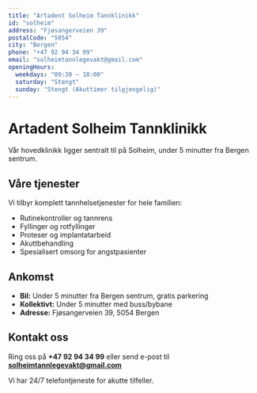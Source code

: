 ```yaml
---
title: "Artadent Solheim Tannklinikk"
id: "solheim"
address: "Fjøsangerveien 39"
postalCode: "5054"
city: "Bergen"
phone: "+47 92 94 34 99"
email: "solheimtannlegevakt@gmail.com"
openingHours:
  weekdays: "09:30 – 18:00"
  saturday: "Stengt"
  sunday: "Stengt (Akuttimer tilgjengelig)"
---
```


# Artadent Solheim Tannklinikk

Vår hovedklinikk ligger sentralt til på Solheim, under 5 minutter fra Bergen sentrum. 

## Våre tjenester
Vi tilbyr komplett tannhelsetjenester for hele familien:

- Rutinekontroller og tannrens
- Fyllinger og rotfyllinger
- Proteser og implantatarbeid
- Akuttbehandling
- Spesialisert omsorg for angstpasienter

## Ankomst
- **Bil:** Under 5 minutter fra Bergen sentrum, gratis parkering
- **Kollektivt:** Under 5 minutter med buss/bybane
- **Adresse:** Fjøsangerveien 39, 5054 Bergen

## Kontakt oss
Ring oss på **+47 92 94 34 99** eller send e-post til **solheimtannlegevakt@gmail.com**

Vi har 24/7 telefontjeneste for akutte tilfeller.